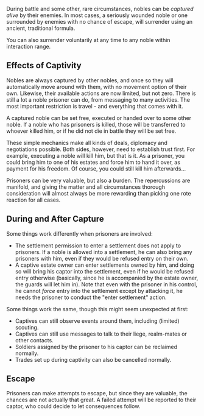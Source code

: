 During battle and some other, rare circumstances, nobles can be *captured alive* by their enemies. In most cases, a seriously wounded noble or one surrounded by enemies with no chance of escape, will surrender using an ancient, traditional formula.

You can also surrender voluntarily at any time to any noble within interaction range.


Effects of Captivity
--------------------
Nobles are always captured by other nobles, and once so they will automatically move around with them, with no movement option of their own.
Likewise, their available actions are now limited, but not zero. There is still a lot a noble prisoner can do, from messaging to many activities.
The most important restriction is travel - and everything that comes with it.

A captured noble can be set free, executed or handed over to some other noble. If a noble who has prisoners is killed, those will be transferred to
whoever killed him, or if he did not die in battle they will be set free.


These simple mechanics make all kinds of deals, diplomacy and negotiations possible. Both sides, however, need to establish trust first. For example,
executing a noble will kill him, but that is it. As a prisoner, you could bring him to one of his estates and force him to hand it over, as payment
for his freedom. Of course, you could still kill him afterwards...

Prisoners can be very valuable, but also a burden. The repercussions are manifold, and giving the matter and all circumstances thorough consideration will almost always be more rewarding than picking one rote reaction for all cases.



During and After Capture
------------------------
Some things work differently when prisoners are involved:

* The settlement permission to enter a settlement does not apply to prisoners. If a noble is allowed into a settlement, he can also bring any prisoners with him, even if they would be refused entry on their own.
* A captive estate owner can enter settlements owned by him, and doing so will bring his captor into the settlement, even if he would be refused entry otherwise (basically, since he is accompanied by the estate owner, the guards will let him in). Note that even with the prisoner in his control, he cannot *force* entry into the settlement except by attacking it, he needs the prisoner to conduct the "enter settlement" action.


Some things work the same, though this might seem unexpected at first:

* Captives can still observe events around them, including (limited) scouting.
* Captives can still use messages to talk to their liege, realm-mates or other contacts.
* Soldiers assigned by the prisoner to his captor can be reclaimed normally.
* Trades set up during captivity can also be cancelled normally.


Escape
------
Prisoners can make attempts to escape, but since they are valuable, the chances are not actually that great. A failed attempt will be reported to their captor, who could decide to let consequences follow.

